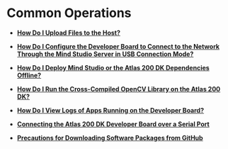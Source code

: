 # Common Operations<a name="EN-US_TOPIC_0196221488"></a>

-   **[How Do I Upload Files to the Host?](how-do-i-upload-files-to-the-host.md)**  

-   **[How Do I Configure the Developer Board to Connect to the Network Through the Mind Studio Server in USB Connection Mode?](how-do-i-configure-the-developer-board-to-connect-to-the-network-through-the-mind-studio-server-in-u.md)**  

-   **[How Do I Deploy Mind Studio or the Atlas 200 DK Dependencies Offline?](how-do-i-deploy-mind-studio-or-the-atlas-200-dk-dependencies-offline.md)**  

-   **[How Do I Run the Cross-Compiled OpenCV Library on the Atlas 200 DK?](how-do-i-run-the-cross-compiled-opencv-library-on-the-atlas-200-dk.md)**  

-   **[How Do I View Logs of Apps Running on the Developer Board?](how-do-i-view-logs-of-apps-running-on-the-developer-board.md)**  

-   **[Connecting the Atlas 200 DK Developer Board over a Serial Port](connecting-the-atlas-200-dk-developer-board-over-a-serial-port.md)**  

-   **[Precautions for Downloading Software Packages from GitHub](precautions-for-downloading-software-packages-from-github.md)**  


